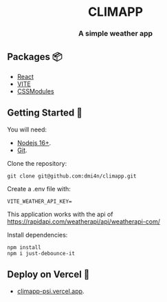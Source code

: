 <div align="center">
<h1>CLIMAPP</h1>
<h3>A simple weather app</h3>
</div>

## Packages 📦

- [React](https://reactjs.org/)
- [VITE](https://vitejs.dev/)
- [CSSModules](https://github.com/css-modules/css-modules)

## Getting Started 🔧

You will need:

- [Nodejs 16+](https://nodejs.org/).
- [Git](https://git-scm.com/).

Clone the repository:

```
git clone git@github.com:dmi4n/climapp.git
```

Create a .env file with:

```
VITE_WEATHER_API_KEY=
```

This application works with the api of https://rapidapi.com/weatherapi/api/weatherapi-com/

Install dependencies:

```
npm install
npm i just-debounce-it
```

## Deploy on Vercel 🚀

- [climapp-psi.vercel.app](https://climapp-psi.vercel.app/).
